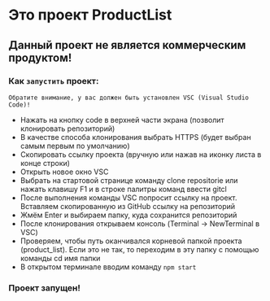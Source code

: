 # Это проект ProductList
## Данный проект не является коммерческим продуктом!

### Как `запустить` проект:
`Обратите внимание, у вас должен быть установлен VSC (Visual Studio Code)!`
* Нажать на кнопку code в верхней части экрана (позволит клонировать репозиторий)
* В качестве способа клонирования выбрать HTTPS (будет выбран самым первым по умолчанию)
* Скопировать ссылку проекта (вручную или нажав на иконку листа в конце строки)
* Открыть новое окно VSC
* Выбрать на стартовой странице команду clone repositorie или нажать клавишу F1 и в строке палитры команд ввести gitcl
* После выполнения команды VSC попросит ссылку на проект. Вставляем скопированную из GitHub ссылку на репозиторий
* Жмём Enter и выбираем папку, куда сохранится репозиторий
* После клонирования открываем консоль (Terminal -> NewTerminal в VSC) 
* Проверяем, чтобы путь оканчивался корневой папкой проекта (product_list). Если это не так, то переходим в эту папку с помощью команды cd имя папки
* В открытом терминале вводим команду `npm start`
### **Проект запущен!**
